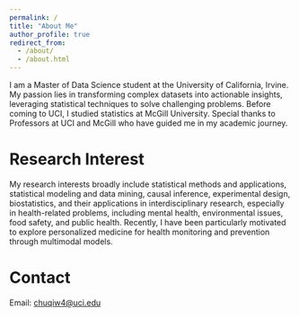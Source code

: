```yaml
---
permalink: /
title: "About Me"
author_profile: true
redirect_from: 
  - /about/
  - /about.html
---
```


I am a Master of Data Science student at the University of California, Irvine. My passion lies in transforming complex datasets into actionable insights, leveraging statistical techniques to solve challenging problems. Before coming to UCI, I studied statistics at McGill University. Special thanks to Professors at UCI and McGill who have guided me in my academic journey.

Research Interest
======
My research interests broadly include statistical methods and applications, statistical modeling and data mining, causal inference, experimental design, biostatistics, and their applications in interdisciplinary research, especially in health-related problems, including mental health, environmental issues, food safety, and public health. Recently, I have been particularly motivated to explore personalized medicine for health monitoring and prevention through multimodal models.

Contact
======
Email: chuqiw4@uci.edu
